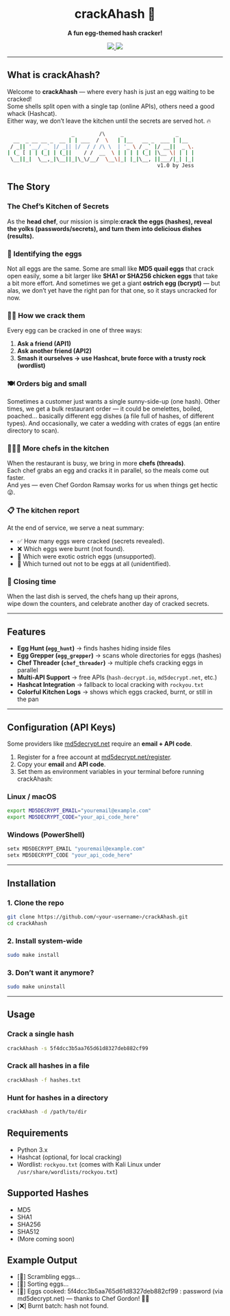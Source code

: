 <h1 align="center">crackAhash 🍳</h1>
<p align="center">
  <b>A fun egg-themed hash cracker!</b>
</p>
<p align="center">
  <a href="https://docs.python.org/3/">
    <img src="https://img.shields.io/badge/python-3.x-blue.svg" />
  </a>
  <a href="https://github.com/Jessica-Sylvia-Clement/crackAhash/blob/main/LICENSE">
    <img src="https://img.shields.io/badge/license-MIT-yellow.svg" />
  </a>
</p>

---

## What is crackAhash?

Welcome to **crackAhash** — where every hash is just an egg waiting to be cracked!  
Some shells split open with a single tap (online APIs), others need a good whack (Hashcat).  
Either way, we don’t leave the kitchen until the secrets are served hot. 🔥

```bash
                     _        /\     _                 _
  __  _ __ __ _  __ | | ___  /  \   | |__   __ _  ___ | |__
 / _|| '__/ _` |/ _|| |/  / / /\ \  | '_ \ / _` |/ __||  _ \.
| (_ [ | | (_| | (_||    / /  __  \ | | | | (_| |\__ \| | | |
 \__||_|  \__,_|\__||_|\_\/__/  \__\|_| |_|\__, ||___/|_| |_|
                                                 v1.0 by Jess
```
## The Story

### The Chef’s Kitchen of Secrets

As the **head chef**, our mission is simple:**crack the eggs (hashes), reveal the yolks (passwords/secrets), and turn them into delicious dishes (results).**

### 🥚 Identifying the eggs
Not all eggs are the same. Some are small like **MD5 quail eggs** that crack open easily, some a bit larger like **SHA1 or SHA256 chicken eggs** that take a bit more effort. And sometimes we get a giant **ostrich egg (bcrypt)** — but alas, we don’t yet have the right pan for that one, so it stays uncracked for now.  

### 👩‍🍳 How we crack them
Every egg can be cracked in one of three ways:  
1. **Ask a friend (API1)**   
2. **Ask another friend (API2)**   
3. **Smash it ourselves → use Hashcat, brute force with a trusty rock (wordlist)**   

### 🍽️ Orders big and small
Sometimes a customer just wants a single sunny-side-up (one hash).
Other times, we get a bulk restaurant order — it could be omelettes, boiled, poached… basically different egg dishes (a file full of hashes, of different types).
And occasionally, we cater a wedding with crates of eggs (an entire directory to scan). 

### 🧑‍🤝‍🧑 More chefs in the kitchen
When the restaurant is busy, we bring in more **chefs (threads)**.  
Each chef grabs an egg and cracks it in parallel, so the meals come out faster.  
And yes — even Chef Gordon Ramsay works for us when things get hectic😜.

### 📋 The kitchen report
At the end of service, we serve a neat summary:  
- ✅ How many eggs were cracked (secrets revealed).  
- ❌ Which eggs were burnt (not found).  
- 🚫 Which were exotic ostrich eggs (unsupported).  
- 🤷 Which turned out not to be eggs at all (unidentified).  

### 🎉 Closing time
When the last dish is served, the chefs hang up their aprons,  
wipe down the counters, and celebrate another day of cracked secrets.  

---

## Features

- **Egg Hunt (`egg_hunt`)** → finds hashes hiding inside files  
- **Egg Grepper (`egg_grepper`)** → scans whole directories for eggs (hashes)  
- **Chef Threader (`chef_threader`)** → multiple chefs cracking eggs in parallel  
- **Multi-API Support** → free APIs (`hash-decrypt.io`, `md5decrypt.net`, etc.)  
- **Hashcat Integration** → fallback to local cracking with `rockyou.txt`  
- **Colorful Kitchen Logs** → shows which eggs cracked, burnt, or still in the pan  

---
## Configuration (API Keys)

Some providers like [md5decrypt.net](https://md5decrypt.net) require an **email + API code**.

1. Register for a free account at [md5decrypt.net/register](https://md5decrypt.net/register).
2. Copy your **email** and **API code**.
3. Set them as environment variables in your terminal before running crackAhash:

### Linux / macOS
```bash
export MD5DECRYPT_EMAIL="youremail@example.com"
export MD5DECRYPT_CODE="your_api_code_here"
```
### Windows (PowerShell)
```bash
setx MD5DECRYPT_EMAIL "youremail@example.com"
setx MD5DECRYPT_CODE "your_api_code_here"
```
---
## Installation
### 1. Clone the repo
```bash
git clone https://github.com/<your-username>/crackAhash.git
cd crackAhash
```
### 2. Install system-wide
```bash
sudo make install
```
### 3. Don’t want it anymore?
```bash
sudo make uninstall
```
--- 
## Usage

### Crack a single hash
```bash
crackAhash -s 5f4dcc3b5aa765d61d8327deb882cf99
```
### Crack all hashes in a file
```bash
crackAhash -f hashes.txt
```
### Hunt for hashes in a directory
```bash
crackAhash -d /path/to/dir
```
## Requirements

- Python 3.x
- Hashcat (optional, for local cracking)
- Wordlist: `rockyou.txt` (comes with Kali Linux under `/usr/share/wordlists/rockyou.txt`)

## Supported Hashes

- MD5
- SHA1
- SHA256
- SHA512
- (More coming soon)

## Example Output
- [🥚] Scrambling eggs...
- [🥄] Sorting eggs...
- [🍳] Eggs cooked: 5f4dcc3b5aa765d61d8327deb882cf99 : password (via md5decrypt.net) — thanks to Chef Gordon! 👩‍🍳
- [❌] Burnt batch: hash not found.



